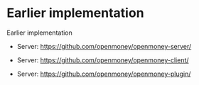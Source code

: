 # Earlier implementation

Earlier implementation

- Server: https://github.com/openmoney/openmoney-server/

- Server: https://github.com/openmoney/openmoney-client/

- Server: https://github.com/openmoney/openmoney-plugin/

